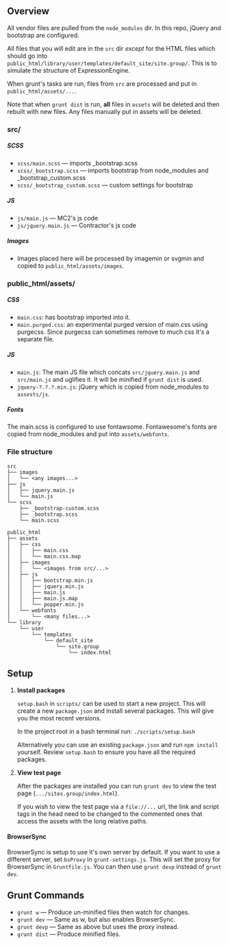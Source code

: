 
## Overview

All vendor files are pulled from the `node_modules` dir.  In this
repo, jQuery and bootstrap are configured.

All files that you will edit are in the `src` dir *except* for the HTML
files which should go into
`public_html/library/user/templates/default_site/site.group/`.  This
is to simulate the structure of ExpressionEngine.

When grunt's tasks are run, files from `src` are processed and put in
`public_html/assets/...`.

Note that when `grunt dist` is run, **all** files in `assets` will be
deleted and then rebuilt with new files.  Any files manually put in
assets will be deleted.

### src/

##### SCSS
- `scss/main.scss` &mdash;
  imports _bootstrap.scss
- `scss/_bootstrap.scss` &mdash;
  imports bootstrap from node_modules and _bootstrap_custom.scss
- `scss/_bootstrap_custom.scss` &mdash;
  custom settings for bootstrap

##### JS
- `js/main.js` &mdash;
  MC2's js code
- `js/jquery.main.js` &mdash;
  Contractor's js code

##### Images
- Images placed here will be processed by imagemin or svgmin and copied
  to `public_html/assets/images`.

### public_html/assets/

##### CSS
- `main.css`: has bootstrap imported into it.
- `main.purged.css`: an experimental purged version of main.css using
  purgecss.  Since purgecss can sometimes remove to much css it's a
  separate file.

##### JS
- `main.js`: The main JS file which concats `src/jquery.main.js` and
  `src/main.js` and uglifies it.  It will be minified if `grunt dist`
  is used.
- `jquery-?.?.?.min.js`: jQuery which is copied from node_modules to
  `assests/js`.

##### Fonts
The main.scss is configured to use fontawsome.  Fontawesome's fonts
are copied from node_modules and put into `assets/webfonts`.

### File structure
```
src
├── images
│   └── <any images...>
├── js
│   ├── jquery.main.js
│   └── main.js
└── scss
    ├── _bootstrap-custom.scss
    ├── _bootstrap.scss
    └── main.scss

public_html
├── assets
│   ├── css
│   │   ├── main.css
│   │   └── main.css.map
│   ├── images
│   │   └── <images from src/...>
│   ├── js
│   │   ├── bootstrap.min.js
│   │   ├── jquery.min.js
│   │   ├── main.js
│   │   ├── main.js.map
│   │   └── popper.min.js
│   └── webfonts
│       └── <many files...>
└── library
    └── user
        └── templates
            └── default_site
                └── site.group
                    └── index.html
```

## Setup

1. **Install packages**

   `setup.bash` in `scripts/` can be used to start a new project.  This
   will create a new `package.json` and install several packages.  This
   will give you the most recent versions.

   In the project root in a bash terminal run:
   `./scripts/setup.bash`

   Alternatively you can use an existing `package.json` and run `npm
   install` yourself.  Review `setup.bash` to ensure you have all the
   required packages.

2. **View test page**

   After the packages are installed you can run `grunt dev` to view the
   test page (`.../sites.group/index.html`).

   If you wish to view the test page via a `file://...` url, the link
   and script tags in the head need to be changed to the commented
   ones that access the assets with the long relative paths.

#### BrowserSync

BrowserSync is setup to use it's own server by default.  If you want
to use a different server, set `bsProxy` in `grunt-settings.js`.  This
will set the proxy for BrowserSync in `Gruntfile.js`.  You can then use
`grunt devp` instead of `grunt dev`.

<!--
Note: If JS looks like it isn't reloading, I've found that going to the UI
url (http://localhost:3001) and toggling some settings makes it work.
-->

## Grunt Commands

- `grunt w` &mdash;
  Produce un-minified files then watch for changes.
- `grunt dev` &mdash;
  Same as w, but also enables BrowserSync.
- `grunt devp` &mdash;
  Same as above but uses the proxy instead.
- `grunt dist` &mdash;
   Produce minified files.
